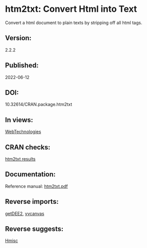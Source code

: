 # htm2txt: Convert Html into Text
Convert a html document to plain texts by stripping off all html tags.

## Version:	
2.2.2

## Published:
2022-06-12

## DOI:
10.32614/CRAN.package.htm2txt

## In views:	
[WebTechnologies](https://cran.r-project.org/web/views/WebTechnologies.html)

## CRAN checks:
[htm2txt results](https://cran.r-project.org/web/checks/check_results_htm2txt.html)

## Documentation:
Reference manual:	[htm2txt.pdf](https://cran.r-project.org/web/packages/htm2txt/htm2txt.pdf)

## Reverse imports:
[getDEE2](https://www.bioconductor.org/packages/release/bioc/html/getDEE2.html), [vvcanvas](https://cran.r-project.org/web/packages/vvcanvas/index.html)

## Reverse suggests:
[Hmisc](https://cran.r-project.org/web/packages/Hmisc/index.html)
